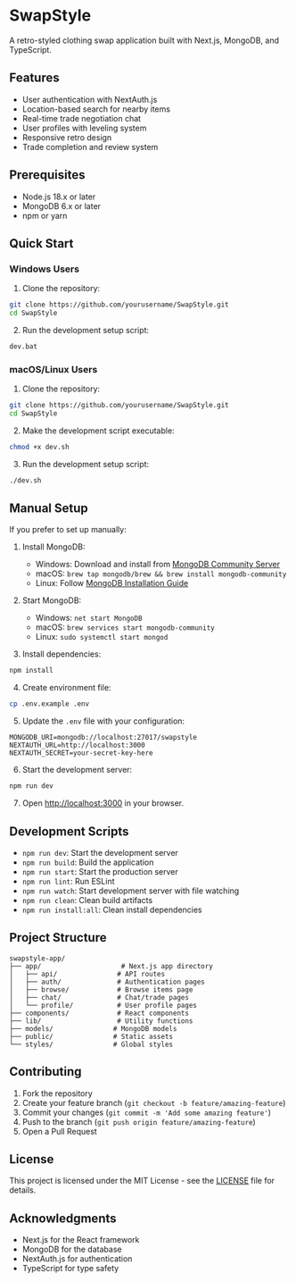 # SwapStyle

A retro-styled clothing swap application built with Next.js, MongoDB, and TypeScript.

## Features

- User authentication with NextAuth.js
- Location-based search for nearby items
- Real-time trade negotiation chat
- User profiles with leveling system
- Responsive retro design
- Trade completion and review system

## Prerequisites

- Node.js 18.x or later
- MongoDB 6.x or later
- npm or yarn

## Quick Start

### Windows Users
1. Clone the repository:
```bash
git clone https://github.com/yourusername/SwapStyle.git
cd SwapStyle
```

2. Run the development setup script:
```bash
dev.bat
```

### macOS/Linux Users
1. Clone the repository:
```bash
git clone https://github.com/yourusername/SwapStyle.git
cd SwapStyle
```

2. Make the development script executable:
```bash
chmod +x dev.sh
```

3. Run the development setup script:
```bash
./dev.sh
```

## Manual Setup

If you prefer to set up manually:

1. Install MongoDB:
   - Windows: Download and install from [MongoDB Community Server](https://www.mongodb.com/try/download/community)
   - macOS: `brew tap mongodb/brew && brew install mongodb-community`
   - Linux: Follow [MongoDB Installation Guide](https://www.mongodb.com/docs/manual/administration/install-on-linux/)

2. Start MongoDB:
   - Windows: `net start MongoDB`
   - macOS: `brew services start mongodb-community`
   - Linux: `sudo systemctl start mongod`

3. Install dependencies:
```bash
npm install
```

4. Create environment file:
```bash
cp .env.example .env
```

5. Update the `.env` file with your configuration:
```env
MONGODB_URI=mongodb://localhost:27017/swapstyle
NEXTAUTH_URL=http://localhost:3000
NEXTAUTH_SECRET=your-secret-key-here
```

6. Start the development server:
```bash
npm run dev
```

7. Open [http://localhost:3000](http://localhost:3000) in your browser.

## Development Scripts

- `npm run dev`: Start the development server
- `npm run build`: Build the application
- `npm run start`: Start the production server
- `npm run lint`: Run ESLint
- `npm run watch`: Start development server with file watching
- `npm run clean`: Clean build artifacts
- `npm run install:all`: Clean install dependencies

## Project Structure

```
swapstyle-app/
├── app/                    # Next.js app directory
│   ├── api/               # API routes
│   ├── auth/              # Authentication pages
│   ├── browse/            # Browse items page
│   ├── chat/              # Chat/trade pages
│   └── profile/           # User profile pages
├── components/            # React components
├── lib/                   # Utility functions
├── models/               # MongoDB models
├── public/               # Static assets
└── styles/               # Global styles
```

## Contributing

1. Fork the repository
2. Create your feature branch (`git checkout -b feature/amazing-feature`)
3. Commit your changes (`git commit -m 'Add some amazing feature'`)
4. Push to the branch (`git push origin feature/amazing-feature`)
5. Open a Pull Request

## License

This project is licensed under the MIT License - see the [LICENSE](LICENSE) file for details.

## Acknowledgments

- Next.js for the React framework
- MongoDB for the database
- NextAuth.js for authentication
- TypeScript for type safety
